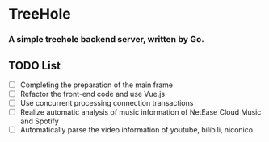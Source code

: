 # TreeHole
### A simple treehole backend server, written by Go.

## TODO List
- [ ] Completing the preparation of the main frame
- [ ] Refactor the front-end code and use Vue.js
- [ ] Use concurrent processing connection transactions
- [ ] Realize automatic analysis of music information of NetEase Cloud Music and Spotify
- [ ] Automatically parse the video information of youtube, bilibili, niconico